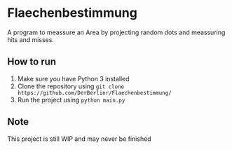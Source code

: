 # Flaechenbestimmung
A program to meassure an Area by projecting random dots and meassuring hits and misses.
## How to run
1. Make sure you have Python 3 installed  
2. Clone the repository using ```git clone https://github.com/DerBerlinr/Flaechenbestimmung/```
3. Run the project using ```python main.py```
## Note
This project is still WIP and may never be finished
